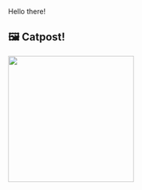Hello there!



## 🖼️ Catpost!

<sub>
    <img src="https://cdn2.thecatapi.com/images/63t.jpg" height="256">
</sub>

